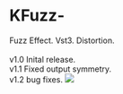 # KFuzz-
Fuzz Effect. Vst3.
Distortion.
<br><br>
v1.0 Inital release.<br>
v1.1 Fixed output symmetry.<br>
v1.2 bug fixes.
<img src="https://github.com/Kirby01/KFuzz-/blob/main/kfuzz.png?raw=true"><br>
